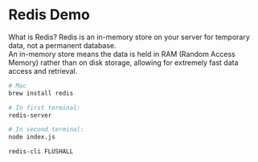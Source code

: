 # Redis Demo

What is Redis?
Redis is an in-memory store on your server for temporary data, not a permanent database.   
An in-memory store means the data is held in RAM (Random Access Memory) rather than on disk storage, allowing for extremely fast data access and retrieval.

```bash
# Mac
brew install redis

# In first terminal:
redis-server

# In second terminal:
node index.js

redis-cli FLUSHALL
```


